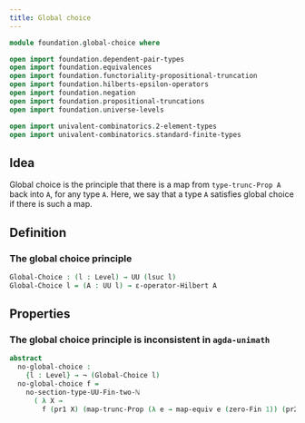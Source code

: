 ```yaml
---
title: Global choice
---
```


```agda
module foundation.global-choice where

open import foundation.dependent-pair-types
open import foundation.equivalences
open import foundation.functoriality-propositional-truncation
open import foundation.hilberts-epsilon-operators
open import foundation.negation
open import foundation.propositional-truncations
open import foundation.universe-levels

open import univalent-combinatorics.2-element-types
open import univalent-combinatorics.standard-finite-types
```

## Idea

Global choice is the principle that there is a map from `type-trunc-Prop A` back into `A`, for any type `A`. Here, we say that a type `A` satisfies global choice if there is such a map.

## Definition

### The global choice principle

```agda
Global-Choice : (l : Level) → UU (lsuc l)
Global-Choice l = (A : UU l) → ε-operator-Hilbert A
```

## Properties

### The global choice principle is inconsistent in `agda-unimath`

```agda
abstract
  no-global-choice :
    {l : Level} → ¬ (Global-Choice l)
  no-global-choice f =
    no-section-type-UU-Fin-two-ℕ
      ( λ X →
        f (pr1 X) (map-trunc-Prop (λ e → map-equiv e (zero-Fin 1)) (pr2 X)))
```
